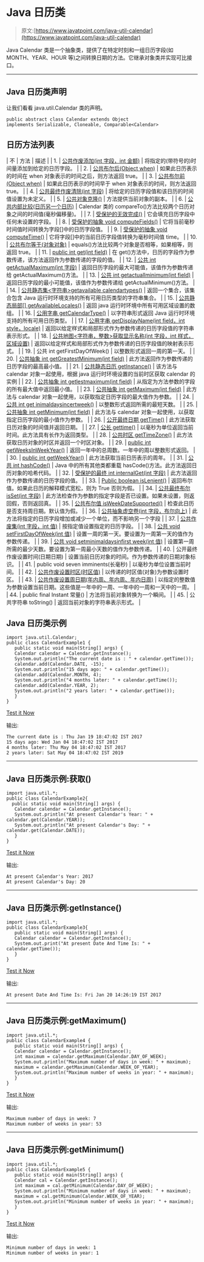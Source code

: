 # Java 日历类

> 原文:[https://www.javatpoint.com/java-util-calendar](https://www.javatpoint.com/java-util-calendar)

Java Calendar 类是一个抽象类，提供了在特定时刻和一组日历字段(如 MONTH、YEAR、HOUR 等)之间转换日期的方法。它继承对象类并实现可比接口。

* * *

## Java 日历类声明

让我们看看 java.util.Calendar 类的声明。

```
public abstract class Calendar extends Object 
implements Serializable, Cloneable, Comparable<Calendar>

```

## 日历方法列表

| 不 | 方法 | 描述 |
| 1. | [公共作废添加(int 字段，int 金额)](post/java-calendar-add-method) | 将指定的(带符号的)时间量添加到给定的日历字段。 |
| 2. | [公共布尔后(Object when)](post/java-calendar-after-method) | 如果此日历表示的时间在 when 对象表示的时间之后，则方法返回 true。 |
| 3. | [公共布尔前(Object when)](post/java-calendar-before-method) | 如果此日历表示的时间早于 when 对象表示的时间，则方法返回 true。 |
| 4. | [公共最终作废清除(int 字段)](post/java-calendar-clear-method) | 将给定的日历字段值和该日历的时间值设置为未定义。 |
| 5. | [公共对象克隆()](post/java-calendar-clone-method) | 方法提供当前对象的副本。 |
| 6. | [公共内部比较(日历另一个日历)](post/java-calendar-compareto-method) | Calendar 类的 compareTo()方法比较两个日历对象之间的时间值(毫秒偏移量)。 |
| 7. | [受保护的无效完成()](post/java-calendar-complete-method) | 它会填充日历字段中任何未设置的字段。 |
| 8. | [受保护的抽象 void computeFields()](post/java-calendar-computefields-method) | 它将当前毫秒时间值时间转换为字段[]中的日历字段值。 |
| 9. | [受保护的抽象 void computeTime()](post/java-calendar-computetime-method) | 它将字段[]中的当前日历字段值转换为毫秒时间值 time。 |
| 10. | [公共布尔等于(对象对象)](post/java-calendar-equals-method) | equals()方法比较两个对象是否相等，如果相等，则返回 true。 |
| 11. | [public int get(int field)](post/java-calendar-get-method) | 在 get()方法中，日历的字段作为参数传递，该方法返回作为参数传递的字段的值。 |
| 12. | [公共 int getActualMaximum(int 字段)](post/java-calendar-getactualmaximum-method) | 返回日历字段的最大可能值，该值作为参数传递给 getActualMaximum()方法。 |
| 13. | [公共 int getactuallminimum(int field)](post/java-calendar-getactualminimum-method) | 返回日历字段的最小可能值，该值作为参数传递给 getActualMinimum()方法。 |
| 14. | [公共静态集<字符串>getavailable calendartypes()](post/java-calendar-getavailablecalendartypes-method) | 返回一个集合，该集合包含 Java 运行时环境支持的所有可用日历类型的字符串集合。 |
| 15. | [公共静态局部[] getAvailableLocales()](post/java-calendar-getavailablelocales-method) | 返回 java 运行时环境中所有可用区域设置的数组。 |
| 16. | [公用字串 getCalendarType()](post/java-calendar-getcalendartype-method) | 以字符串形式返回 Java 运行时环境支持的所有可用日历类型。 |
| 17. | [公用字串 getDisplayName(int field，int style，locale)](post/java-calendar-getdisplayname-method) | 返回以给定样式和局部形式作为参数传递的日历字段值的字符串表示形式。 |
| 18. | [公共地图<字符串，整数>获取显示名称(int 字段，int 样式，区域设置)](post/java-calendar-getdisplayname-method) | 返回以给定样式和局部形式作为参数传递的日历字段值的映射表示形式。 |
| 19. | 公共 int getFirstDayOfWeek() | 以整数形式返回一周的第一天。 |
| 20. | [公共抽象 int getGreatestMinimum(int field)](post/java-calendar-getgreatestminimum-method) | 此方法返回作为参数传递的日历字段的最高最小值。 |
| 21. | [公共静态日历 getInstance()](post/java-calendar-getinstance-method) | 该方法与 calendar 对象一起使用，根据 java 运行时环境设置的当前时区获取 calendar 的实例 |
| 22. | [公共抽象 int getlestmaximum(int field)](post/java-calendar-getleastmaximum-method) | 从指定为方法参数的字段的所有最大值中返回最小值。 |
| 23. | [公共抽象 int getMaximum(int field)](post/java-calendar-getmaximum-method) | 此方法与 calendar 对象一起使用，以获取指定日历字段的最大值作为参数。 |
| 24. | [公共 int get inimaldaysincertweek()](post/java-calendar-getminimaldaysinfirstweek-method) | 以整数形式返回所需的最短天数。 |
| 25. | [公共抽象 int getMinimum(int field)](post/java-calendar-getminimum-method) | 此方法与 calendar 对象一起使用，以获取指定日历字段的最小值作为参数。 |
| 26. | [公开最终日期 getTime()](post/java-calendar-gettime-method) | 此方法获取日历对象的时间值并返回日期。 |
| 27. | [公长 gettime()](post/java-calendar-gettimeinmillis-method) | 以毫秒为单位返回当前时间。此方法具有长作为返回类型。 |
| 28. | [公共时区 getTimeZone()](post/java-calendar-gettimezone-method) | 此方法获取日历对象的时区并返回一个时区对象。 |
| 29. | [public int getWeeksInWeekYear()](post/java-calendar-getweeksinweekyear-method) | 返回一年中的总周数。一年中的周以整数形式返回。 |
| 30. | [public int getWeekYear()](post/java-calendar-getweekyear-method) | 此方法获取当前日历表示的周年。 |
| 31. | [公共 int hashCode()](post/java-calendar-hashcode-method) | Java 中的所有其他类都重载 hasCode()方法。此方法返回日历对象的哈希代码。 |
| 32. | [受保护的最终 int internalGet(int 字段)](post/java-calendar-internalget-method) | 此方法返回作为参数传递的日历字段的值。 |
| 33. | [Public boolean isLenient()](post/java-calendar-islenient-method) | 返回布尔值。如果此日历的解释模式宽松，则为 True 否则为假。 |
| 34. | [公共最终布尔 isSet(int 字段)](post/java-calendar-isset-method) | 此方法检查作为参数的指定字段是否已设置。如果未设置，则返回假，否则返回真。 |
| 35. | [公共布尔值 isWeekDateSupported()](post/java-calendar-isweekdatesupported-method) | 检查此日历是否支持周日期。默认值为假。 |
| 36. | [公共抽象虚空卷(int 字段，布尔向上)](post/java-calendar-roll-method) | 此方法将指定的日历字段增加或减少一个单位，而不影响另一个字段 |
| 37. | [公共作废集(int 字段，int 值)](post/java-calendar-set-method) | 按指定值设置指定的日历字段。 |
| 38. | [公共 void setFirstDayOfWeek(int 值)](post/java-calendar-setfirstdayofweek-method) | 设置一周的第一天。要设置为一周第一天的值作为参数传递。 |
| 39. | [公共 void setminimaldaysinfirst week(int 值)](post/java-calendar-setminimaldaysinfirstweek-method) | 设置第一周所需的最少天数。要设置为第一周最小天数的值作为参数传递。 |
| 40. | 公开最终作废设置时间(日期日期) | 设置当前日历对象的时间。作为参数传递的日期对象标识。 |
| 41. | public void seven imminents(长毫秒) | 以毫秒为单位设置当前时间。 |
| 42. | [公共作废设置时区(时区值)](post/java-calendar-settimzone-method) | 以传递的时区值(对象)为参数设置时区。 |
| 43. | [公共作废设置周日期(年内周、年内周、年内日周)](post/java-calendar-setweekdate-method) | 以指定的整数值为参数设置当前日期。这些值是一年中的一周、一年中的一周和一天中的一周。 |
| 44. | public final Instant 常量() | 方法将当前对象转换为一个瞬间。 |
| 45. | 公共字符串 toString() | 返回当前对象的字符串表示形式。 |

## Java 日历类示例

```
import java.util.Calendar;
public class CalendarExample1 {
   public static void main(String[] args) {
   Calendar calendar = Calendar.getInstance();
   System.out.println("The current date is : " + calendar.getTime());
   calendar.add(Calendar.DATE, -15);
   System.out.println("15 days ago: " + calendar.getTime());
   calendar.add(Calendar.MONTH, 4);
   System.out.println("4 months later: " + calendar.getTime());
   calendar.add(Calendar.YEAR, 2);
   System.out.println("2 years later: " + calendar.getTime());
   }
}

```

[Test it Now](https://compiler.javatpoint.com/opr/test.jsp?filename=CalendarExample1)

输出:

```
The current date is : Thu Jan 19 18:47:02 IST 2017
15 days ago: Wed Jan 04 18:47:02 IST 2017
4 months later: Thu May 04 18:47:02 IST 2017
2 years later: Sat May 04 18:47:02 IST 2019

```

* * *

## Java 日历类示例:获取()

```
import java.util.*;
public class CalendarExample2{
  public static void main(String[] args) {
   Calendar calendar = Calendar.getInstance();
   System.out.println("At present Calendar's Year: " + calendar.get(Calendar.YEAR));
   System.out.println("At present Calendar's Day: " + calendar.get(Calendar.DATE));
   }
}

```

[Test it Now](https://compiler.javatpoint.com/opr/test.jsp?filename=CalendarExample2)

输出:

```
At present Calendar's Year: 2017
At present Calendar's Day: 20

```

* * *

## Java 日历类示例:getInstance()

```
import java.util.*;
public class CalendarExample3{
   public static void main(String[] args) {
   Calendar calendar = Calendar.getInstance();
   System.out.print("At present Date And Time Is: " + calendar.getTime());
   }
}

```

[Test it Now](https://compiler.javatpoint.com/opr/test.jsp?filename=CalendarExample3)

输出:

```
At present Date And Time Is: Fri Jan 20 14:26:19 IST 2017

```

* * *

## Java 日历类示例:getMaximum()

```
import java.util.*;
public class CalendarExample4 {
   public static void main(String[] args) {
   Calendar calendar = Calendar.getInstance();
   int maximum = calendar.getMaximum(Calendar.DAY_OF_WEEK);
   System.out.println("Maximum number of days in week: " + maximum);
   maximum = calendar.getMaximum(Calendar.WEEK_OF_YEAR);
   System.out.println("Maximum number of weeks in year: " + maximum);
   }
}

```

[Test it Now](https://compiler.javatpoint.com/opr/test.jsp?filename=CalendarExample4)

输出:

```
Maximum number of days in week: 7
Maximum number of weeks in year: 53

```

* * *

## Java 日历类示例:getMinimum()

```
import java.util.*;
public class CalendarExample5 {
   public static void main(String[] args) {
   Calendar cal = Calendar.getInstance();
   int maximum = cal.getMinimum(Calendar.DAY_OF_WEEK);
   System.out.println("Minimum number of days in week: " + maximum);
   maximum = cal.getMinimum(Calendar.WEEK_OF_YEAR);
   System.out.println("Minimum number of weeks in year: " + maximum);
   }
}

```

[Test it Now](https://compiler.javatpoint.com/opr/test.jsp?filename=CalendarExample5)

输出:

```
Minimum number of days in week: 1
Minimum number of weeks in year: 1

```